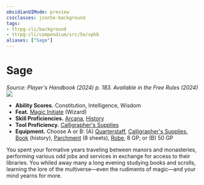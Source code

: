 ```yaml
---
obsidianUIMode: preview
cssclasses: json5e-background
tags:
- ttrpg-cli/background
- ttrpg-cli/compendium/src/5e/xphb
aliases: ["Sage"]
---
```

# Sage
*Source: Player's Handbook (2024) p. 183. Available in the Free Rules (2024)*  
![](Mechanics/backgrounds/img/sage.webp#right)

- **Ability Scores.** Constitution, Intelligence, Wisdom  
- **Feat.** [Magic Initiate](Mechanics/feats/magic-initiate-xphb.md) (Wizard)  
- **Skill Proficiencies.** [Arcana](Mechanics/rules/skills.md#Arcana), [History](Mechanics/rules/skills.md#History)  
- **Tool Proficiency.** [Calligrapher's Supplies](Mechanics/items/calligraphers-supplies-xphb.md)  
- **Equipment.** Choose A or B: (A) [Quarterstaff](Mechanics/items/quarterstaff-xphb.md), [Calligrapher's Supplies](Mechanics/items/calligraphers-supplies-xphb.md), [Book](Mechanics/items/book-xphb.md) (history), [Parchment](Mechanics/items/parchment-xphb.md) (8 sheets), [Robe](Mechanics/items/robe-xphb.md), 8 GP; or (B) 50 GP  

You spent your formative years traveling between manors and monasteries, performing various odd jobs and services in exchange for access to their libraries. You whiled away many a long evening studying books and scrolls, learning the lore of the multiverse—even the rudiments of magic—and your mind yearns for more.